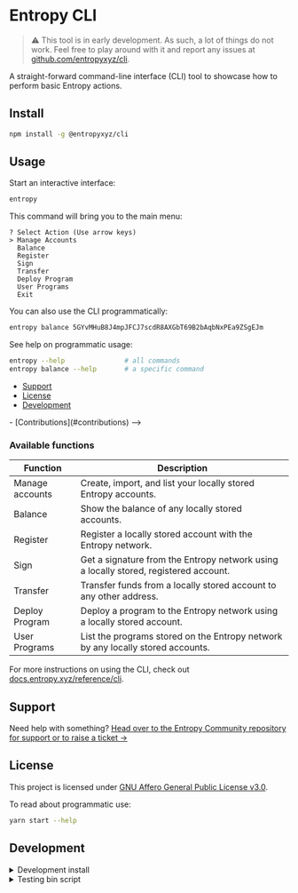# Entropy CLI

> :warning: This tool is in early development. As such, a lot of things do not work. Feel free to play around with it and report any issues at [github.com/entropyxyz/cli](https://github.com/entropyxyz/cli).

A straight-forward command-line interface (CLI) tool to showcase how to perform basic Entropy actions.

## Install

```bash
npm install -g @entropyxyz/cli
```

## Usage

Start an interactive interface:
```bash
entropy
```

This command will bring you to the main menu:
```output
? Select Action (Use arrow keys)
> Manage Accounts
  Balance
  Register
  Sign
  Transfer
  Deploy Program
  User Programs
  Exit
```

You can also use the CLI programmatically:
```bash
entropy balance 5GYvMHuB8J4mpJFCJ7scdR8AXGbT69B2bAqbNxPEa9ZSgEJm
```

See help on programmatic usage:
```bash
entropy --help               # all commands
entropy balance --help       # a specific command
```

- [Support](#support)
- [License](#license)
- [Development](#development)
<!-- TODO: -->- [Contributions](#contributions) -->


### Available functions

| Function | Description |
| -------- | ----------- |
| Manage accounts | Create, import, and list your locally stored Entropy accounts. |
| Balance | Show the balance of any locally stored accounts. |
| Register | Register a locally stored account with the Entropy network. |
| Sign | Get a signature from the Entropy network using a locally stored, registered account. |
| Transfer | Transfer funds from a locally stored account to any other address. |
| Deploy Program | Deploy a program to the Entropy network using a locally stored account. |
| User Programs | List the programs stored on the Entropy network by any locally stored accounts. |

For more instructions on using the CLI, check out [docs.entropy.xyz/reference/cli](https://docs.entropy.xyz/reference/cli).

## Support

Need help with something? [Head over to the Entropy Community repository for support or to raise a ticket →](https://github.com/entropyxyz/community#support)

## License

This project is licensed under [GNU Affero General Public License v3.0](./LICENSE).


To read about programmatic use:
```bash
yarn start --help
```

## Development

<details>
    <summary>Development install</summary>

1. Install Node + yarn 1.22.x

    - we recommend installing Node with e.g. [NVM](https://github.com/nvm-sh/nvm)
    - enable yarn by running `corepack enable`

1. Grab this repository and move into the new directory:

    ```bash
    git clone https://github.com/entropyxyz/cli
    cd cli
    ```

1. Build the CLI with Yarn:

    ```bash
    yarn
    ```

1. Start the CLI:

For an interactive text user interface:

    ```bash
    yarn start
    ```

You should now see the main menu:
    ```output
    ? Select Action (Use arrow keys)
    > Manage Accounts
      Balance
      Register
      Sign
      Transfer
      Deploy Program
      User Programs
      Exit
    ```

For programmatic use, see:
    ```bash
    yarn start --help
    ```

</details>

<details>
    <summary>Testing bin script</summary>

```bash
npm i -g
```
This will register the `entropy` bin script globally so that you can run

```bash
entropy --help
```

</details>
